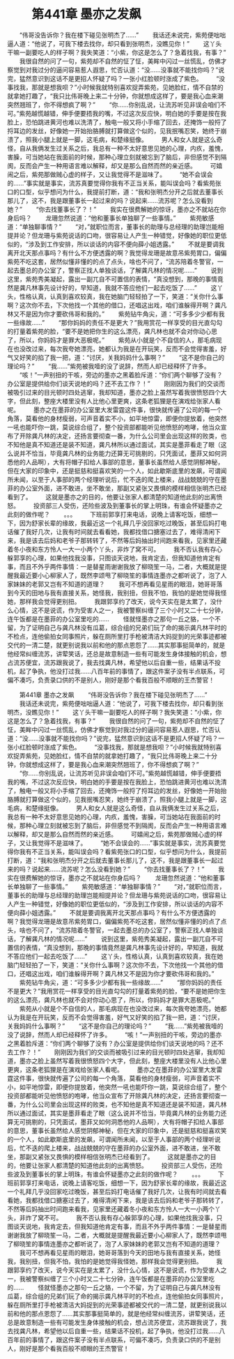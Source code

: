 # 　　第441章 墨亦之发飙
　　“伟哥没告诉你？我在楼下碰见张明杰了……”
　　我话还未说完，紫苑便咄咄逼人道：“他说了，可我下楼去找你，却只看到张明杰，没瞧见你！”
　　这丫头干嘛一副要吃人的样子啊？我失笑道：“小紫，你这是怎么了？急着找我，有事？”
　　我很自然的问了一句，紫苑却不自然的怔了怔，美眸中闪过一丝慌乱，仿佛才察觉到对我过分的逼问容易惹人遐思，忙否认道：“没……没事就不能找你吗？”说完，猛然意识到这话不是更招人怀疑了吗？一张小红脸顿时涨成了紫色。
　　“没事找我，那就是想我呗？”小时候我就特别喜欢捉弄紫苑，见她脸红，情不自禁的就拿她打趣了，“我只比伟哥晚上来二十分钟，你就想成这样了，要是我心血来潮突然翘班了，你不得想疯了啊？”
　　“你……你别乱说，让流苏听见非误会咱们不可。”紫苑越慌越错，伸手便要捂我的嘴，不过这次反应快，明白她的手要是按在我脸上，恐怕跳进黄河也难以洗清了，触电一般又将小手缩了回去，还掩饰一般捋了捋耳边的发丝，好像她一开始抬胳膊就打算做这个似的，见我抿嘴忍笑，她终于崩溃了，照我小腿上就是一脚，这毛病，和楚缘挺像。
　　男人和女人就是这么奇怪，自从我俩发生过关系之后，我总有一种不太好意思见她的心理，内疚，羞愧，害臊，可当她站在我面前的时候，那种心理立刻就被忘到了脑后，非但感觉不到隔阂，反而会产生一种用语言难以解释，却又是那么自然而然的亲近感。
　　可嬉闹之后，紫苑那做贼心虚的样子，又让我觉得不是滋味了。
　　“她不会误会的……”事实就是事实，流苏真要觉得你我有不正当关系，能叫误会吗？看紫苑张口的口型，似乎想问为什么，我提前打断，道：“我和张明杰分开之后就去董事长那儿了，这不，我是跟董事长一起过来的吗？说起来……流苏呢？怎么没看到她？”
　　“你去找董事长了？！”
　　我实在很费解她的惊讶，墨亦之不就站在你身后吗？
　　龙珊忽然说道：“他和董事长单独聊了一些事情。”
　　紫苑敏感道：“单独聊事情？”
　　“对，”就职位而言，董事长的助理与总经理的助理岂能相提并论？但龙珊与紫苑说话的口吻，很容易让人产生一种错觉，好像她的职位更低似的，“涉及到工作安排，所以谈话的内容不便向薛小姐透露。”
　　不就是要调我离开北天那点事吗？有什么不方便透露的啊？我觉得龙珊是故意吊紫苑胃口，偏偏紫苑不吃这套，居然似懂非懂的的点了点头，啥也不问了，“流苏陪着冬警官，一起去墨总的办公室了，警察正找人单独谈话，了解龚凡林的情况呢……”
　　说到这里，紫苑秀美凝起，露出一副兀自不可置信的表情，“真没想到，那晚的事情竟然是龚凡林事先设计好的，早知道，我就不答应他们一起去吃饭了……”
　　这丫头，性格认真，认真到喜欢较真，我在她脑门轻轻拍了一下，笑道：“关你什么事啊？这次你不去，下次他找一个其他的借口，还唱这出戏，咱们谁躲得开啊？龚凡林又不是因为你才要砍伟哥和我的。”
　　紫苑钻牛角尖，道：“可多多少少都有我一些缘故……”
　　“那你妈妈的责任不是更大？”我用赏花一样享受的目光直勾勾的打量着紫苑的脸，“要不是她把你生的这么漂亮，龚凡林也就不会对你动心思了，所以，你妈妈才是罪大恶极呢。”
　　紫苑从小就是个不自信的人，那毛病现在也没改过来，每次我夸她漂亮，她都认为我是在开玩笑，反而不会觉得害羞，好气又好笑的掐了我一把，道：“讨厌，关我妈妈什么事啊？”
　　“这不是你自己的理论吗？”
　　“我……”紫苑被我噎的没了说辞，然而人却已经释怀了许多。
　　“咳！”一声别扭的干咳，旁边的墨亦之黑着脸斥道：“你们两个聊够了没有？办公室是提供给你们谈天说地的吗？还不去工作？！”
　　刚刚因为我们的交谈而被吸引过来的目光顿时四处逃窜，我却知道，墨亦之脸上虽然写着我很愤怒四个大字，但此刻，整座大楼里没有人比他心里更爽，这条老狐狸是在演戏给张家人看呢。
　　墨亦之在墨菲的办公室里大发雷霆这件事，很快就传遍了公司的每一个角落，莫看他的身材瘦弱，可声音着实不小，如平地惊雷，即便你提放着，他突然一吼也能吓你一跳，莫说综合组了，整个投资部都能听见他愤怒的咆哮，他当众宣布了开除龚凡林的决定，还扬言要彻查一番，为什么公司里会出现这样的败类，也不知他是真不知道还是装不知道，龚凡林所以通过面试，其实是墨菲看走了眼（这么说并不恰当，毕竟龚凡林的业务能力还算无可挑剔的，只凭面试，墨菲又如何洞悉他的人品啊），大有将帽子扣给人事部的意思，董事长虽然给人感觉阴郁神秘，但在大家的印象中，还是挺慈和挺喜欢笑的一个人，如此歇斯底里的发飙，可谓闻所未闻，以至于人事部的两个经理听说后，忙不迭的爬上楼来，战战兢兢的守在墨菲的办公室外面，进不敢进，坐不敢坐，那副又紧张又畏惧的模样相信张明杰已经看到了。
　　这就是墨亦之的目的，他要让张家人都清楚的知道他此刻的出离愤怒。
　　投资部三人受伤，还险些波及到董事长的掌上明珠，有谁会怀疑墨亦之此刻的做作呢？
　　。。。
　　下班前郭享打来电话，说晚上请客吃饭，细想一下，因为舒家长辈的缘故，我最近这一个礼拜几乎没回家吃过晚饭，甚至后妈打电话催了我好几次，让我有时间就去看看她，我都找借口搪塞过去了，难得清闲下来，我是该去后妈和老爷子那转转了，不然等后妈抽出时间跑来看我，见家里还藏着冬小夜和东方怜人一大一小两个丫头，非炸了窝不可。
　　我不否认我有存心躲郭享的心理，如果他找我没事，只图谈天说地，我肯定去，但我知道他肯定有事，而且不外乎两件事情：一是替星雨谢谢我放了柳晓笙一马，二者，大概就是提醒我最近要小心柳家人了，既然李颂甩了柳晓笙的事情连墨亦之都听说了，泡了人家妹妹的老郭又岂有不知道的道理？
　　我可不想再看见星雨的眼泪，她哥哥落到今天的田地与我有直接关系，她怪我，我别扭，但我不怕，我怕的是她觉得我怪她，那样我会觉得更别扭。
　　我跟郭享约了改天，说今天实在是太累了，没什么心情，这不是说谎，作为受害人之一，我被警察纠缠了三个小时又二十七分钟，连午饭都是在墨菲的办公室里吃的……
　　怪就怪墨亦之那句一丘之貉，一个不留，为了证明自己与龚凡林没有瓜葛，综合组的兄弟们玩了命的揭示龚凡林平时的不检点，连他偷拍女同事照片，躲在厕所里打手枪被清洁大妈捉到的光荣事迹都被交代的一清二楚，就更别说我以前和他的那点恩怨了……其实那事挺简单的，就是他经常纠缠流苏，讲荤笑话，还总是故意制造一些有可能发生身体接触的机会，想占流苏便宜，流苏跟我说了，我去找龚凡林，希望他以后自重一些，结果话不投机，起了争执，他没打过我……八百年前的事情了，跟这件案子没有半点联系，可偏不凑巧，负责录口供的不是别人，刚好是那个看我百般不顺眼的王杰警官！

　　第441章 墨亦之发飙
　　“伟哥没告诉你？我在楼下碰见张明杰了……”
　　我话还未说完，紫苑便咄咄逼人道：“他说了，可我下楼去找你，却只看到张明杰，没瞧见你！”
　　这丫头干嘛一副要吃人的样子啊？我失笑道：“小紫，你这是怎么了？急着找我，有事？”
　　我很自然的问了一句，紫苑却不自然的怔了怔，美眸中闪过一丝慌乱，仿佛才察觉到对我过分的逼问容易惹人遐思，忙否认道：“没……没事就不能找你吗？”说完，猛然意识到这话不是更招人怀疑了吗？一张小红脸顿时涨成了紫色。
　　“没事找我，那就是想我呗？”小时候我就特别喜欢捉弄紫苑，见她脸红，情不自禁的就拿她打趣了，“我只比伟哥晚上来二十分钟，你就想成这样了，要是我心血来潮突然翘班了，你不得想疯了啊？”
　　“你……你别乱说，让流苏听见非误会咱们不可。”紫苑越慌越错，伸手便要捂我的嘴，不过这次反应快，明白她的手要是按在我脸上，恐怕跳进黄河也难以洗清了，触电一般又将小手缩了回去，还掩饰一般捋了捋耳边的发丝，好像她一开始抬胳膊就打算做这个似的，见我抿嘴忍笑，她终于崩溃了，照我小腿上就是一脚，这毛病，和楚缘挺像。
　　男人和女人就是这么奇怪，自从我俩发生过关系之后，我总有一种不太好意思见她的心理，内疚，羞愧，害臊，可当她站在我面前的时候，那种心理立刻就被忘到了脑后，非但感觉不到隔阂，反而会产生一种用语言难以解释，却又是那么自然而然的亲近感。
　　可嬉闹之后，紫苑那做贼心虚的样子，又让我觉得不是滋味了。
　　“她不会误会的……”事实就是事实，流苏真要觉得你我有不正当关系，能叫误会吗？看紫苑张口的口型，似乎想问为什么，我提前打断，道：“我和张明杰分开之后就去董事长那儿了，这不，我是跟董事长一起过来的吗？说起来……流苏呢？怎么没看到她？”
　　“你去找董事长了？！”
　　我实在很费解她的惊讶，墨亦之不就站在你身后吗？
　　龙珊忽然说道：“他和董事长单独聊了一些事情。”
　　紫苑敏感道：“单独聊事情？”
　　“对，”就职位而言，董事长的助理与总经理的助理岂能相提并论？但龙珊与紫苑说话的口吻，很容易让人产生一种错觉，好像她的职位更低似的，“涉及到工作安排，所以谈话的内容不便向薛小姐透露。”
　　不就是要调我离开北天那点事吗？有什么不方便透露的啊？我觉得龙珊是故意吊紫苑胃口，偏偏紫苑不吃这套，居然似懂非懂的的点了点头，啥也不问了，“流苏陪着冬警官，一起去墨总的办公室了，警察正找人单独谈话，了解龚凡林的情况呢……”
　　说到这里，紫苑秀美凝起，露出一副兀自不可置信的表情，“真没想到，那晚的事情竟然是龚凡林事先设计好的，早知道，我就不答应他们一起去吃饭了……”
　　这丫头，性格认真，认真到喜欢较真，我在她脑门轻轻拍了一下，笑道：“关你什么事啊？这次你不去，下次他找一个其他的借口，还唱这出戏，咱们谁躲得开啊？龚凡林又不是因为你才要砍伟哥和我的。”
　　紫苑钻牛角尖，道：“可多多少少都有我一些缘故……”
　　“那你妈妈的责任不是更大？”我用赏花一样享受的目光直勾勾的打量着紫苑的脸，“要不是她把你生的这么漂亮，龚凡林也就不会对你动心思了，所以，你妈妈才是罪大恶极呢。”
　　紫苑从小就是个不自信的人，那毛病现在也没改过来，每次我夸她漂亮，她都认为我是在开玩笑，反而不会觉得害羞，好气又好笑的掐了我一把，道：“讨厌，关我妈妈什么事啊？”
　　“这不是你自己的理论吗？”
　　“我……”紫苑被我噎的没了说辞，然而人却已经释怀了许多。
　　“咳！”一声别扭的干咳，旁边的墨亦之黑着脸斥道：“你们两个聊够了没有？办公室是提供给你们谈天说地的吗？还不去工作？！”
　　刚刚因为我们的交谈而被吸引过来的目光顿时四处逃窜，我却知道，墨亦之脸上虽然写着我很愤怒四个大字，但此刻，整座大楼里没有人比他心里更爽，这条老狐狸是在演戏给张家人看呢。
　　墨亦之在墨菲的办公室里大发雷霆这件事，很快就传遍了公司的每一个角落，莫看他的身材瘦弱，可声音着实不小，如平地惊雷，即便你提放着，他突然一吼也能吓你一跳，莫说综合组了，整个投资部都能听见他愤怒的咆哮，他当众宣布了开除龚凡林的决定，还扬言要彻查一番，为什么公司里会出现这样的败类，也不知他是真不知道还是装不知道，龚凡林所以通过面试，其实是墨菲看走了眼（这么说并不恰当，毕竟龚凡林的业务能力还算无可挑剔的，只凭面试，墨菲又如何洞悉他的人品啊），大有将帽子扣给人事部的意思，董事长虽然给人感觉阴郁神秘，但在大家的印象中，还是挺慈和挺喜欢笑的一个人，如此歇斯底里的发飙，可谓闻所未闻，以至于人事部的两个经理听说后，忙不迭的爬上楼来，战战兢兢的守在墨菲的办公室外面，进不敢进，坐不敢坐，那副又紧张又畏惧的模样相信张明杰已经看到了。
　　这就是墨亦之的目的，他要让张家人都清楚的知道他此刻的出离愤怒。
　　投资部三人受伤，还险些波及到董事长的掌上明珠，有谁会怀疑墨亦之此刻的做作呢？
　　。。。
　　下班前郭享打来电话，说晚上请客吃饭，细想一下，因为舒家长辈的缘故，我最近这一个礼拜几乎没回家吃过晚饭，甚至后妈打电话催了我好几次，让我有时间就去看看她，我都找借口搪塞过去了，难得清闲下来，我是该去后妈和老爷子那转转了，不然等后妈抽出时间跑来看我，见家里还藏着冬小夜和东方怜人一大一小两个丫头，非炸了窝不可。
　　我不否认我有存心躲郭享的心理，如果他找我没事，只图谈天说地，我肯定去，但我知道他肯定有事，而且不外乎两件事情：一是替星雨谢谢我放了柳晓笙一马，二者，大概就是提醒我最近要小心柳家人了，既然李颂甩了柳晓笙的事情连墨亦之都听说了，泡了人家妹妹的老郭又岂有不知道的道理？
　　我可不想再看见星雨的眼泪，她哥哥落到今天的田地与我有直接关系，她怪我，我别扭，但我不怕，我怕的是她觉得我怪她，那样我会觉得更别扭。
　　我跟郭享约了改天，说今天实在是太累了，没什么心情，这不是说谎，作为受害人之一，我被警察纠缠了三个小时又二十七分钟，连午饭都是在墨菲的办公室里吃的……
　　怪就怪墨亦之那句一丘之貉，一个不留，为了证明自己与龚凡林没有瓜葛，综合组的兄弟们玩了命的揭示龚凡林平时的不检点，连他偷拍女同事照片，躲在厕所里打手枪被清洁大妈捉到的光荣事迹都被交代的一清二楚，就更别说我以前和他的那点恩怨了……其实那事挺简单的，就是他经常纠缠流苏，讲荤笑话，还总是故意制造一些有可能发生身体接触的机会，想占流苏便宜，流苏跟我说了，我去找龚凡林，希望他以后自重一些，结果话不投机，起了争执，他没打过我……八百年前的事情了，跟这件案子没有半点联系，可偏不凑巧，负责录口供的不是别人，刚好是那个看我百般不顺眼的王杰警官！
